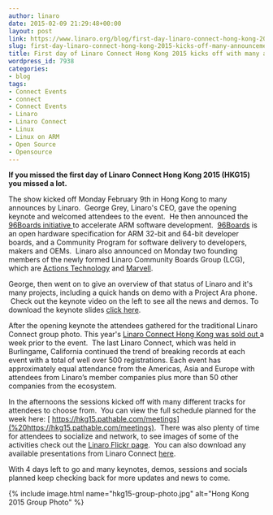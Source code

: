 ```yaml
---
author: linaro
date: 2015-02-09 21:29:48+00:00
layout: post
link: https://www.linaro.org/blog/first-day-linaro-connect-hong-kong-2015-kicks-off-many-announcements/
slug: first-day-linaro-connect-hong-kong-2015-kicks-off-many-announcements
title: First day of Linaro Connect Hong Kong 2015 kicks off with many announcements
wordpress_id: 7938
categories:
- blog
tags:
- Connect Events
- connect
- Connect Events
- Linaro
- Linaro Connect
- Linux
- Linux on ARM
- Open Source
- Opensource
---
```


**If you missed the first day of Linaro Connect Hong Kong 2015 (HKG15) you missed a lot.**

The show kicked off Monday February 9th in Hong Kong to many announces by Linaro.  George Grey, Linaro's CEO, gave the opening keynote and welcomed attendees to the event.  He then announced the [96Boards initiative ](http://www.linaro.org/news/linaro-announces-96boards-initiative-accelerate-arm-software-development/)to accelerate ARM software development.  [96Boards](https://www.96boards.org/) is an open hardware specification for ARM 32-bit and 64-bit developer boards, and a Community Program for software delivery to developers, makers and OEMs.  Linaro also announced on Monday two founding members of the newly formed Linaro Community Boards Group (LCG), which are [Actions Technology](http://www.linaro.org/news/linaro-announces-actions-technology-founding-member-linaro-community-boards-group/) and [Marvell](http://www.linaro.org/news/linaro-announces-marvell-founding-member-linaro-community-boards-group/).

George, then went on to give an overview of that status of Linaro and it's many projects, including a quick hands on demo with a Project Ara phone.  Check out the keynote video on the left to see all the news and demos. To download the keynote slides [click here](http://www.slideshare.net/linaroorg/hkg15-george-grey-keynote).

After the opening keynote the attendees gathered for the traditional Linaro Connect group photo. This year's [Linaro Connect Hong Kong was sold out ](http://www.linaro.org/blog/linaro-connect-hong-kong-2015-sold/)a week prior to the event.  The last Linaro Connect, which was held in Burlingame, California continued the trend of breaking records at each event with a total of well over 500 registrations. Each event has approximately equal attendance from the Americas, Asia and Europe with attendees from Linaro’s member companies plus more than 50 other companies from the ecosystem.

In the afternoons the sessions kicked off with many different tracks for attendees to choose from.  You can view the full schedule planned for the week here: [ https://hkg15.pathable.com/meetings](%20https://hkg15.pathable.com/meetings).  There was also plenty of time for attendees to socialize and network, to see images of some of the activities check out the [Linaro Flickr page](https://www.flickr.com/photos/linaroorg/with/16477272811/).  You can also download any available presentations from Linaro Connect [here](http://www.slideshare.net/linaroorg).

With 4 days left to go and many keynotes, demos, sessions and socials planned keep checking back for more updates and news to come.

{% include image.html name="hkg15-group-photo.jpg" alt="Hong Kong 2015 Group Photo" %}

